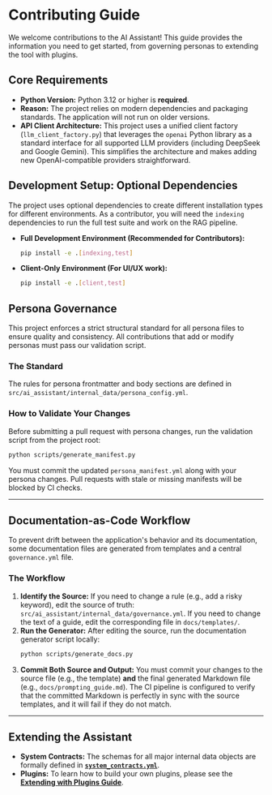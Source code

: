# Contributing Guide

We welcome contributions to the AI Assistant! This guide provides the information you need to get started, from governing personas to extending the tool with plugins.

## Core Requirements

-   **Python Version:** Python 3.12 or higher is **required**.
-   **Reason:** The project relies on modern dependencies and packaging standards. The application will not run on older versions.
-   **API Client Architecture:** This project uses a unified client factory (`llm_client_factory.py`) that leverages the `openai` Python library as a standard interface for all supported LLM providers (including DeepSeek and Google Gemini). This simplifies the architecture and makes adding new OpenAI-compatible providers straightforward.

## Development Setup: Optional Dependencies

The project uses optional dependencies to create different installation types for different environments. As a contributor, you will need the `indexing` dependencies to run the full test suite and work on the RAG pipeline.

-   **Full Development Environment (Recommended for Contributors):**
    ```bash
    pip install -e .[indexing,test]
    ```
-   **Client-Only Environment (For UI/UX work):**
    ```bash
    pip install -e .[client,test]
    ```
    
## Persona Governance

This project enforces a strict structural standard for all persona files to ensure quality and consistency. All contributions that add or modify personas must pass our validation script.

### The Standard
The rules for persona frontmatter and body sections are defined in `src/ai_assistant/internal_data/persona_config.yml`.

### How to Validate Your Changes
Before submitting a pull request with persona changes, run the validation script from the project root:
```bash
python scripts/generate_manifest.py
```
You must commit the updated `persona_manifest.yml` along with your persona changes. Pull requests with stale or missing manifests will be blocked by CI checks.

---

## Documentation-as-Code Workflow

To prevent drift between the application's behavior and its documentation, some documentation files are generated from templates and a central `governance.yml` file.

### The Workflow
1.  **Identify the Source:** If you need to change a rule (e.g., add a risky keyword), edit the source of truth: `src/ai_assistant/internal_data/governance.yml`. If you need to change the text of a guide, edit the corresponding file in `docs/templates/`.
2.  **Run the Generator:** After editing the source, run the documentation generator script locally:
    ```bash
    python scripts/generate_docs.py
    ```
3.  **Commit Both Source and Output:** You must commit your changes to the source file (e.g., the template) **and** the final generated Markdown file (e.g., `docs/prompting_guide.md`). The CI pipeline is configured to verify that the committed Markdown is perfectly in sync with the source templates, and it will fail if they do not match.

---

## Extending the Assistant

-   **System Contracts:** The schemas for all major internal data objects are formally defined in **[`system_contracts.yml`](./system_contracts.yml)**.
-   **Plugins:** To learn how to build your own plugins, please see the **[Extending with Plugins Guide](./plugins.md)**.

